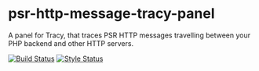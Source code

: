 # psr-http-message-tracy-panel
A panel for Tracy, that traces PSR HTTP messages travelling between your PHP backend and other HTTP servers.

[![Build Status](https://travis-ci.org/slepic/psr-http-message-tracy-panel.svg?branch=master)](https://travis-ci.org/slepic/psr-http-message-tracy-panel)
[![Style Status](https://styleci.io/repos/181732817/shield)](https://styleci.io/repos/181732817)

